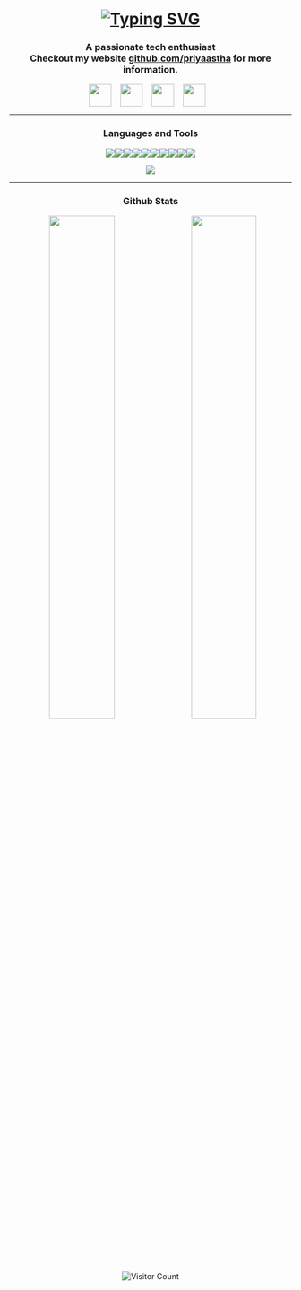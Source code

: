 ### <h1 align="center"> [![Typing SVG](https://readme-typing-svg.herokuapp.com?color=F7F7F7&size=40&center=true&vCenter=true&width=600&height=50&lines=Hi+%F0%9F%91%8B+I'm+Astha+Priya)](https://git.io/typing-svg) </h1>
<h3 align="center">A passionate tech enthusiast<br>
Checkout my website <a href="https://praveenm.tech">github.com/priyaastha</a> for more information.</h3>

<p align="center">
  <a target=_blank href="mailto:priyaastha2710@gmail.com"><img align="center" src="https://cdn.jsdelivr.net/npm/simple-icons@3.0.1/icons/gmail.svg" height="40" width="40" /></a>&nbsp;&nbsp;&nbsp;
  <a href="https://linkedin.com/in/astha-priya-35a6251b1" target="blank"><img align="center" src="https://cdn.jsdelivr.net/npm/simple-icons@3.0.1/icons/linkedin.svg" height="40" width="40" /></a>&nbsp;&nbsp;&nbsp;
  <a href="https://instagram.com/priyaastha" target="blank"><img align="center" src="https://cdn.jsdelivr.net/npm/simple-icons@3.0.1/icons/instagram.svg" height="40" width="40" /></a>&nbsp;&nbsp;&nbsp;
  <a href="https://github.com/priyaastha" target="blank"><img align="center" src="https://cdn.jsdelivr.net/npm/simple-icons@3.0.1/icons/github.svg" height="40" width="40" /></a>&nbsp;&nbsp;&nbsp;
</p>

-----

### <h3 align="center">Languages and Tools</h3>
<p align="center">
<img src="https://img.icons8.com/color/48/000000/html-5--v1.png"/><img src="https://img.icons8.com/color/48/000000/css3.png"/><img src="https://img.icons8.com/color/48/000000/bootstrap.png"/><img src="https://img.icons8.com/color/48/000000/javascript.png"/><img src="https://img.icons8.com/color/48/000000/php.png"/><img src="https://img.icons8.com/color/48/000000/c-plus-plus-logo.png"/><img src="https://img.icons8.com/color/48/000000/c-programming.png"/><img src="https://img.icons8.com/color/48/000000/mysql-logo.png"/><img src="https://img.icons8.com/color/48/000000/wordpress.png"/><img src="https://img.icons8.com/color/48/000000/github.png"/></p>
<p align="center"><img src="https://github-readme-stats.vercel.app/api/top-langs/?username=priyaastha&theme=nightowl"></p>

-----

### <h3 align="center">Github Stats</h3>
<p align="center">
<img  src="https://github-readme-stats.vercel.app/api?username=priyaastha&show_icons=true&hide_border=false&theme=nightowl" width="48%" align="right" >
<img  src="https://github-readme-streak-stats.herokuapp.com/?user=priyaastha&theme=nightowl" width="48%" >
<p align="center"><img src="https://profile-counter.glitch.me/priyaastha/count.svg" alt="Visitor Count" align="center" /></p>
</p>
